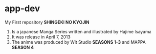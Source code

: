 # app-dev
My First repository
**SHINGEKI NO KYOJIN**
 1. Is a japanese Manga Series written and illustrated by Hajime Isayama
 2. It was release in April 7, 2013
 3. The anime was produced by Wit Studio **SEASONS 1-3** and MAPPA **SEASON 4**
